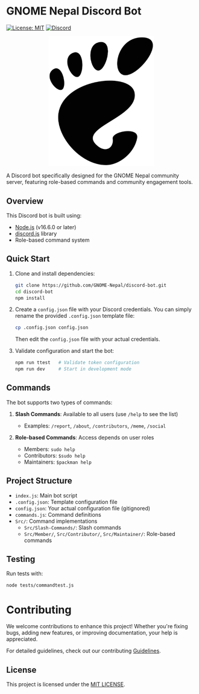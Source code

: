 # GNOME Nepal Discord Bot

[![License: MIT](https://img.shields.io/badge/License-MIT-blue.svg)](https://opensource.org/licenses/MIT)
[![Discord](https://img.shields.io/discord/1233242660966236220)](https://discord.gg/tpsVFJN8WC)

<p align="center">
  <a href="https://nepal.gnome.org" target="_blank">
    <img src="public/images/icon.svg" alt="GNOME Nepal Logo" width="280">
  </a>
</p>

A Discord bot specifically designed for the GNOME Nepal community server, featuring role-based commands and community engagement tools.

## Overview

This Discord bot is built using:

- [Node.js](https://nodejs.org/) (v16.6.0 or later)
- [discord.js](https://discord.js.org/) library
- Role-based command system

## Quick Start

1. Clone and install dependencies:

   ```bash
   git clone https://github.com/GNOME-Nepal/discord-bot.git
   cd discord-bot
   npm install
   ```

2. Create a `config.json` file with your Discord credentials. You can simply rename the provided `.config.json` template file:

   ```bash
   cp .config.json config.json
   ```

   Then edit the `config.json` file with your actual credentials.

3. Validate configuration and start the bot:
   ```bash
   npm run ttest   # Validate token configuration
   npm run dev     # Start in development mode
   ```

## Commands

The bot supports two types of commands:

1. **Slash Commands**: Available to all users (use `/help` to see the list)

   - Examples: `/report`, `/about`, `/contributors`, `/meme`, `/social`

2. **Role-based Commands**: Access depends on user roles
   - Members: `sudo help`
   - Contributors: `$sudo help`
   - Maintainers: `$packman help`

## Project Structure

- `index.js`: Main bot script
- `.config.json`: Template configuration file
- `config.json`: Your actual configuration file (gitignored)
- `commands.js`: Command definitions
- `Src/`: Command implementations
  - `Src/Slash-Commands/`: Slash commands
  - `Src/Member/`, `Src/Contributor/`, `Src/Maintainer/`: Role-based commands

## Testing

Run tests with:

```bash
node tests/commandtest.js
```

# Contributing

We welcome contributions to enhance this project! Whether you're fixing bugs, adding new features, or improving documentation, your help is appreciated.

For detailed guidelines, check out our contributing [Guidelines](guidelines.md).

## License

This project is licensed under the [MIT LICENSE](LICENSE).
